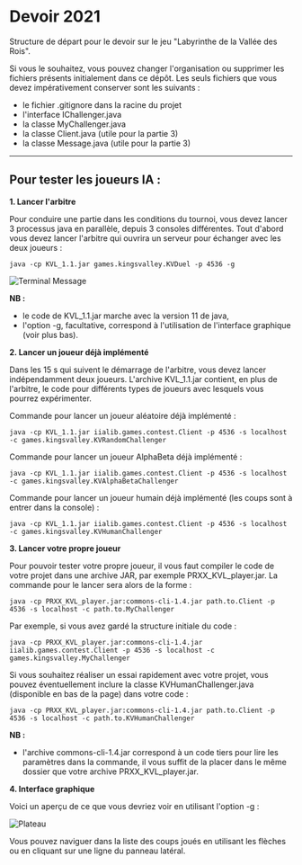 # Devoir 2021

Structure de départ pour le devoir sur le jeu "Labyrinthe de la Vallée des Rois".

Si vous le souhaitez, vous pouvez changer l'organisation ou supprimer les fichiers présents initialement dans ce dépôt.
Les seuls fichiers que vous devez impérativement conserver sont les suivants :

- le fichier .gitignore dans la racine du projet
- l'interface IChallenger.java
- la classe MyChallenger.java
- la classe Client.java (utile pour la partie 3)
- la classe Message.java (utile pour la partie 3)


___

## Pour tester les joueurs IA :

**1. Lancer l'arbitre**

Pour conduire une partie dans les conditions du tournoi, vous devez lancer 3 processus java en parallèle, depuis 3 consoles différentes.
Tout d'abord vous devez lancer l'arbitre qui ouvrira un serveur pour échanger avec les deux joueurs :

```java -cp KVL_1.1.jar games.kingsvalley.KVDuel -p 4536 -g```

![Terminal Message](mkimg/terminal.png)

**NB :**
- le code de KVL_1.1.jar marche avec la version 11 de java,
- l'option -g, facultative, correspond à l'utilisation de l'interface graphique (voir plus bas).

**2. Lancer un joueur déjà implémenté**

Dans les 15 s qui suivent le démarrage de l'arbitre, vous devez lancer indépendamment deux joueurs. L'archive KVL_1.1.jar contient, en plus de l'arbitre, le code pour différents types de joueurs avec lesquels vous pourrez expérimenter.

Commande pour lancer un joueur aléatoire déjà implémenté :

```java -cp KVL_1.1.jar iialib.games.contest.Client -p 4536 -s localhost -c games.kingsvalley.KVRandomChallenger```

Commande pour lancer un joueur AlphaBeta déjà implémenté :

```java -cp KVL_1.1.jar iialib.games.contest.Client -p 4536 -s localhost -c games.kingsvalley.KVAlphaBetaChallenger```

Commande pour lancer un joueur humain déjà implémenté (les coups sont à entrer dans la console) :

```java -cp KVL_1.1.jar iialib.games.contest.Client -p 4536 -s localhost -c games.kingsvalley.KVHumanChallenger```

**3. Lancer votre propre joueur**

Pour pouvoir tester votre propre joueur, il vous faut compiler le code de votre projet dans une archive JAR, par exemple PRXX_KVL_player.jar. La commande pour le lancer sera alors de la forme :

```java -cp PRXX_KVL_player.jar:commons-cli-1.4.jar path.to.Client -p 4536 -s localhost -c path.to.MyChallenger```

Par exemple, si vous avez gardé la structure initiale du code :

```java -cp PRXX_KVL_player.jar:commons-cli-1.4.jar iialib.games.contest.Client -p 4536 -s localhost -c games.kingsvalley.MyChallenger```

Si vous souhaitez réaliser un essai rapidement avec votre projet, vous pouvez éventuellement inclure la classe KVHumanChallenger.java (disponible en bas de la page) dans votre code :

```java -cp PRXX_KVL_player.jar:commons-cli-1.4.jar path.to.Client -p 4536 -s localhost -c path.to.KVHumanChallenger```

**NB :**
- l'archive commons-cli-1.4.jar correspond à un code tiers pour lire les paramètres dans la commande, il vous suffit de la placer dans le même dossier que votre archive PRXX_KVL_player.jar.

**4. Interface graphique**

Voici un aperçu de ce que vous devriez voir en utilisant l'option -g :

![Plateau](mkimg/plateau.png)

Vous pouvez naviguer dans la liste des coups joués en utilisant les flèches ou en cliquant sur une ligne du panneau latéral.
